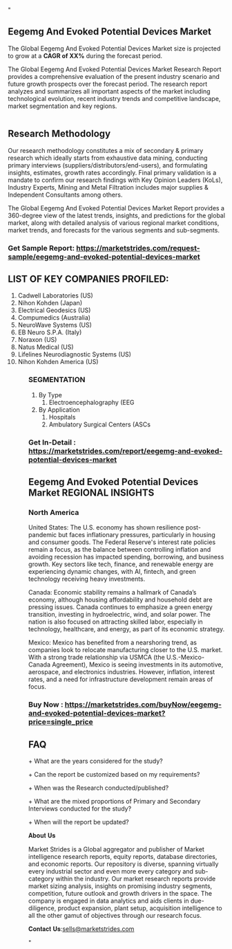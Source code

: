 "<h2>Eegemg And Evoked Potential Devices Market</h2>
<p>The Global Eegemg And Evoked Potential Devices Market size is projected to grow at a <strong>CAGR of XX%</strong> during the forecast period.</p>
<p>The Global Eegemg And Evoked Potential Devices Market Research Report provides a comprehensive evaluation of the present industry scenario and future growth prospects over the forecast period. The research report analyzes and summarizes all important aspects of the market including technological evolution, recent industry trends and competitive landscape, market segmentation and key regions.</p>
<p><img style=""width: 100%;"" src=""https://marketstrides.com//uploads/images/marketstrides-051.png"" alt=""Eegemg And Evoked Potential Devices Market Report Analysis"" /></p>
<h2>Research Methodology</h2>
<p>Our research methodology constitutes a mix of secondary &amp; primary research which ideally starts from exhaustive data mining, conducting primary interviews (suppliers/distributors/end-users), and formulating insights, estimates, growth rates accordingly. Final primary validation is a mandate to confirm our research findings with Key Opinion Leaders (KoLs), Industry Experts, Mining and Metal Filtration includes major supplies &amp; Independent Consultants among others.</p>
<p>The Global Eegemg And Evoked Potential Devices Market Report provides a 360-degree view of the latest trends, insights, and predictions for the global market, along with detailed analysis of various regional market conditions, market trends, and forecasts for the various segments and sub-segments.</p>
<h3><strong>Get Sample Report: <a href=
https://marketstrides.com/request-sample/eegemg-and-evoked-potential-devices-market>https://marketstrides.com/request-sample/eegemg-and-evoked-potential-devices-market</a></strong></h3>
<h2>LIST OF KEY COMPANIES PROFILED:</h2>
<p><ol><li>
Cadwell Laboratories (US)</li><li>Nihon Kohden (Japan)</li><li>Electrical Geodesics (US)</li><li>Compumedics (Australia)</li><li>NeuroWave Systems (US)</li><li>EB Neuro S.P.A. (Italy)</li><li>Noraxon (US)</li><li>Natus Medical (US)</li><li>Lifelines Neurodiagnostic Systems (US)</li><li>Nihon Kohden America (US)


</li><ol></p>
<h3>SEGMENTATION</h3>
<p><ol><li>By Type<ol><li>Electroencephalography (EEG</li></ol></li><li>By Application<ol><li>Hospitals</li><li>Ambulatory Surgical Centers (ASCs</li></ol></li></ol></p>
<h3><strong>Get In-Detail : <a href=https://marketstrides.com/report/eegemg-and-evoked-potential-devices-market>https://marketstrides.com/report/eegemg-and-evoked-potential-devices-market</a></strong></h3>
<h2>Eegemg And Evoked Potential Devices Market REGIONAL INSIGHTS</h2>
<h3>North America</h3>
<p>United States: The U.S. economy has shown resilience post-pandemic but faces inflationary pressures, particularly in housing and consumer goods. The Federal Reserve's interest rate policies remain a focus, as the balance between controlling inflation and avoiding recession has impacted spending, borrowing, and business growth. Key sectors like tech, finance, and renewable energy are experiencing dynamic changes, with AI, fintech, and green technology receiving heavy investments.</p>
<p>Canada: Economic stability remains a hallmark of Canada’s economy, although housing affordability and household debt are pressing issues. Canada continues to emphasize a green energy transition, investing in hydroelectric, wind, and solar power. The nation is also focused on attracting skilled labor, especially in technology, healthcare, and energy, as part of its economic strategy.</p>
<p>Mexico: Mexico has benefited from a nearshoring trend, as companies look to relocate manufacturing closer to the U.S. market. With a strong trade relationship via USMCA (the U.S.-Mexico-Canada Agreement), Mexico is seeing investments in its automotive, aerospace, and electronics industries. However, inflation, interest rates, and a need for infrastructure development remain areas of focus.</p>
<h3><strong>Buy Now : <a href=https://marketstrides.com/buyNow/eegemg-and-evoked-potential-devices-market?price=single_price>https://marketstrides.com/buyNow/eegemg-and-evoked-potential-devices-market?price=single_price</a></strong></h3>
<h2>FAQ</h2>
<p>+ What are the years considered for the study?</p>
<p>+ Can the report be customized based on my requirements?</p>
<p>+ When was the Research conducted/published?</p>
<p>+ What are the mixed proportions of Primary and Secondary Interviews conducted for the study?</p>
<p>+ When will the report be updated?</p>
<p>𝐀𝐛𝐨𝐮𝐭 𝐔𝐬</p>
<p>Market Strides is a Global aggregator and publisher of Market intelligence research reports, equity reports, database directories, and economic reports. Our repository is diverse, spanning virtually every industrial sector and even more every category and sub-category within the industry. Our market research reports provide market sizing analysis, insights on promising industry segments, competition, future outlook and growth drivers in the space. The company is engaged in data analytics and aids clients in due-diligence, product expansion, plant setup, acquisition intelligence to all the other gamut of objectives through our research focus.</p>
<p>𝐂𝐨𝐧𝐭𝐚𝐜𝐭 𝐔𝐬:<a href=mailto:sells@marketstrides.com>sells@marketstrides.com</a></p>"
